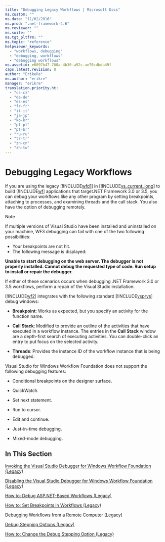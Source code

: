```yaml
---
title: "Debugging Legacy Workflows | Microsoft Docs"
ms.custom: ""
ms.date: "11/02/2016"
ms.prod: ".net-framework-4.6"
ms.reviewer: ""
ms.suite: ""
ms.tgt_pltfrm: ""
ms.topic: "reference"
helpviewer_keywords: 
  - "workflows, debugging"
  - "debugging, workflows"
  - "debugging workflows"
ms.assetid: e6097b47-760a-4b30-a92c-ae70cdbda49f
caps.latest.revision: 8
author: "ErikeRe"
ms.author: "erikre"
manager: "erikre"
translation.priority.ht: 
  - "cs-cz"
  - "de-de"
  - "es-es"
  - "fr-fr"
  - "it-it"
  - "ja-jp"
  - "ko-kr"
  - "pl-pl"
  - "pt-br"
  - "ru-ru"
  - "tr-tr"
  - "zh-cn"
  - "zh-tw"
---
```

# Debugging Legacy Workflows
If you are using the legacy [!INCLUDE[wfd1](../workflow-designer/includes/wfd1_md.md)] in [!INCLUDE[vs_current_long](../misc/includes/vs_current_long_md.md)] to build [!INCLUDE[wf](../workflow-designer/includes/wf_md.md)] applications that target.NET Framework 3.0 or 3.5, you can debug your workflows like any other program by setting breakpoints, attaching to processes, and examining threads and the call stack. You also have the option of debugging remotely.  
  
> [!NOTE]
>  If multiple versions of Visual Studio have been installed and uninstalled on your machine, WF3 debugging can fail with one of the two following possibilities:  
>   
>  -   Your breakpoints are not hit.  
> -   The following message is displayed:  
>   
>  **Unable to start debugging on the web server. The debugger is not properly installed.  Cannot debug the requested type of code.  Run setup to install or repair the debugger.**  
>   
>  If either of these scenarios occurs when debugging .NET Framework 3.0 or 3.5 workflows, perform a repair of the Visual Studio installation.  
  
 [!INCLUDE[wf2](../workflow-designer/includes/wf2_md.md)] integrates with the following standard [!INCLUDE[vsprvs](../code-quality/includes/vsprvs_md.md)] debug windows:  
  
-   **Breakpoint**: Works as expected, but you specify an activity for the function name.  
  
-   **Call Stack**: Modified to provide an outline of the activities that have executed in a workflow instance. The entries in the **Call Stack** window are a depth-first search of executing activities. You can double-click an entry to put focus on the selected activity.  
  
-   **Threads**: Provides the instance ID of the workflow instance that is being debugged.  
  
 Visual Studio for Windows Workflow Foundation does not support the following debugging features:  
  
-   Conditional breakpoints on the designer surface.  
  
-   QuickWatch.  
  
-   Set next statement.  
  
-   Run to cursor.  
  
-   Edit and continue.  
  
-   Just-in-time debugging.  
  
-   Mixed-mode debugging.  
  
## In This Section  
 [Invoking the Visual Studio Debugger for Windows Workflow Foundation (Legacy)](../workflow-designer/invoking-the-visual-studio-debugger-for-windows-workflow-foundation-legacy.md)  
  
 [Disabling the Visual Studio Debugger for Windows Workflow Foundation (Legacy)](../workflow-designer/disabling-the-visual-studio-debugger-for-windows-workflow-foundation-legacy.md)  
  
 [How to: Debug ASP.NET-Based Workflows (Legacy)](../workflow-designer/how-to-debug-aspnet-based-workflows-legacy.md)  
  
 [How to: Set Breakpoints in Workflows (Legacy)](../workflow-designer/how-to-set-breakpoints-in-workflows-legacy.md)  
  
 [Debugging Workflows from a Remote Computer (Legacy)](../workflow-designer/debugging-workflows-from-a-remote-computer-legacy.md)  
  
 [Debug Stepping Options (Legacy)](../workflow-designer/debug-stepping-options-legacy.md)  
  
 [How to: Change the Debug Stepping Option (Legacy)](../workflow-designer/how-to-change-the-debug-stepping-option-legacy.md)